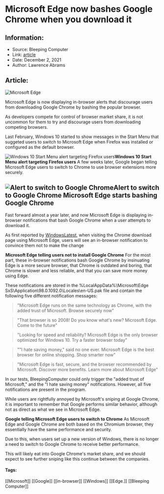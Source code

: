 # Microsoft Edge now bashes Google Chrome when you download it
### 

## Information:
+ Source: Bleeping Computer
+ Link: [article](https://www.bleepingcomputer.com/news/microsoft/microsoft-edge-now-bashes-google-chrome-when-you-download-it/)
+ Date: December 2, 2021
+ Author: Lawrence Abrams


## Article:
![Microsoft Edge](https://www.bleepstatic.com/content/hl-images/2020/12/10/Microsoft-Edge.jpg)


​Microsoft Edge is now displaying in-browser alerts that discourage users from downloading Google Chrome by bashing the popular browser.


As developers compete for control of browser market share, it is not uncommon for them to try and discourage users from downloading competing browsers.


Last February, Windows 10 started to show messages in the Start Menu that suggeted users to switch to Microsoft Edge when Firefox was installed or configured as the default browser.



![Windows 10 Start Menu alert targeting Firefox users](https://www.bleepstatic.com/images/news/Microsoft/edge/recommending-over-firefox/edge-ad.jpg)**Windows 10 Start Menu alert targeting Firefox users**
A few weeks later, Google began telling Microsoft Edge users to switch to Chrome to use browser extensions more securely.



![Alert to switch to Google Chrome](https://www.bleepstatic.com/images/news/companies/google/edge-switch-to-chrome/chrome-web-store-notice.jpg)**Alert to switch to Google Chrome**
Microsoft Edge starts bashing Google Chrome
-------------------------------------------


Fast forward almost a year later, and now Microsoft Edge is displaying in-browser notifications that bash Google Chrome when a user attempts to download it.


As first reported by [WindowsLatest](https://www.windowslatest.com/2021/12/02/windows-11s-edge-is-trying-to-dissuade-users-from-downloading-chrome/), when visiting the Chrome download page using Microsoft Edge, users will see an in-browser notification to convince them not to make the change



![Microsoft Edge telling users not to install Google Chrome](data:image/gif;base64,R0lGODlhAQABAAAAACH5BAEKAAEALAAAAAABAAEAAAICTAEAOw==)**Microsoft Edge telling users not to install Google Chrome**
For the most part, these in-browser notifications bash Google Chrome by insinuating Edge is a more secure browser, that Chrome is outdated and boring, that Chrome is slower and less reliable, and that you can save more money using Edge.


These notifications are stored in the %LocalAppData%\Microsoft\Edge SxS\Application\98.0.1092.0\Locales\en-US.pak file and contain the following five different notification messages:



> 
> "Microsoft Edge runs on the same technology as Chrome, with the added trust of Microsoft. Browse securely now"
> 
> 
> 



> 
> "That browser is so 2008! Do you know what's new? Microsoft Edge. Come to the future"
> 
> 
> 



> 
> "Looking for speed and reliability? Microsoft Edge is the only browser optimized for Windows 10. Try a faster browser today"
> 
> 
> 



> 
> ""I hate saving money," said no one ever. Microsoft Edge is the best browser for online shopping. Shop smarter now"
> 
> 
> 



> 
> "Microsoft Edge is fast, secure, and the browser recommended by Microsoft. Discover more benefits. Learn more about Microsoft Edge"
> 
> 
> 


In our tests, BleepingComputer could only trigger the "added trust of Microsoft," and the "I hate saving money" notifications. However, all five notifications are present in the program.


While users are rightfully annoyed by Microsoft's sniping at Google Chrome, it is important to remember that Google performs similar behavior, although not as direct as what we see in Microsoft Edge.



![Google telling Microsoft Edge users to switch to Chrome](data:image/gif;base64,R0lGODlhAQABAAAAACH5BAEKAAEALAAAAAABAAEAAAICTAEAOw==)**Google telling Microsoft Edge users to switch to Chrome**
As Microsoft Edge and Google Chrome are both based on the Chromium browser, they essentially have the same performance and security.


Due to this, when users set up a new version of Windows, there is no longer a need to switch to Google Chrome to receive better performance. 


This will likely eat into Google Chrome's market share, and we should expect to see further sniping like this continue between the companies.




#### Tags:
[[Microsoft]] [[Google]] [[in-browser]] [[Windows]] [[Edge.]] [[Bleeping Computer]]
